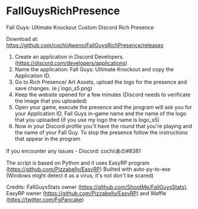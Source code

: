 # FallGuysRichPresence
Fall Guys: Ultimate Knockout Custom Discord Rich Presence

Download at: https://github.com/cochiiAweno/FallGuysRichPresence/releases

1. Create an application in Discord Developers. (https://discord.com/developers/applications)
2. Name the application: Fall Guys: Ultimate Knockout and copy the Application ID.
3. Go to Rich Presence/ Art Assets, upload the logo for the presence and save changes. (e.j logo_s5.png)
4. Keep the website opened for a few minutes (Discord needs to verificate the image that you uploaded)
5. Open your game, execute the presence and the program will ask you for your Application ID, Fall Guys in-game name and the name of the logo that you uploaded (if you use my logo the name is logo_s5)
6. Now in your Discord profile you'll have the round that you're playing and the name of your Fall Guy. To stop the presence follow the instructions that appear in the program

If you encounter any issues - Discord: cochiiあの#8381

The script is based on Python and it uses EasyRP program (https://github.com/Pizzabelly/EasyRP)
Builted with auto-py-to-exe (Windows might detect it as a virus, it's not don't be scared)

Credits: FallGuysStats owner (https://github.com/ShootMe/FallGuysStats), EasyRP owner (https://github.com/Pizzabelly/EasyRP) and Waffle (https://twitter.com/FgPancake)

